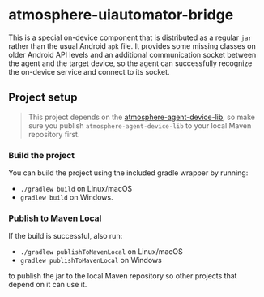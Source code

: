 # atmosphere-uiautomator-bridge
This is a special on-device component that is distributed as a regular `jar` rather than the usual Android `apk` file. It provides some missing classes on older Android API levels and an additional communication socket between the agent and the target device, so the agent can successfully recognize the on-device service and connect to its socket.

## Project setup
> This project depends on the [atmosphere-agent-device-lib](https://github.com/MusalaSoft/atmosphere-agent-device-lib), so make sure you publish `atmosphere-agent-device-lib` to your local Maven repository first.

### Build the project
You can build the project using the included gradle wrapper by running:
* `./gradlew build` on Linux/macOS<br/>
* `gradlew build` on Windows.

### Publish to Maven Local
If the build is successful, also run:
* `./gradlew publishToMavenLocal`  on Linux/macOS
* `gradlew publishToMavenLocal` on Windows

to publish the jar to the local Maven repository so other projects that depend on it can use it.
